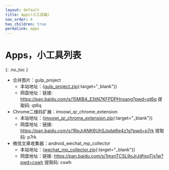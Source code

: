 ```yaml
---
layout: default
title: Apps(小工具箱)
nav_order: 4
has_children: true
permalink: apps
---
```


# Apps，小工具列表
{: .no_toc }

- 合并图片：gulp_project
  - 本站地址：([gulp_project.zip](/assets/attach/gulp_project.zip){:target="_blank"})
  - 网盘地址：链接: https://pan.baidu.com/s/15MIB4_EStN7KFPDPHnsang?pwd=qt6q 提取码: qt6q  
- Chrome二维码扩展：imoowi_qr_chrome_extension
  - 本站地址：([imoowi_qr_chrome_extension.zip](/assets/attach/imoowi_qr_chrome_extension.zip){:target="_blank"})
  - 网盘地址：链接: https://pan.baidu.com/s/1RpJrANK6UhSJsdaI6e4z1g?pwd=p7rk 提取码: p7rk 
- 微信文章收集器：android_wechat_mp_collector
  - 本站地址：([wechat_mp_collector.zip](/assets/attach/wechat_mp_collector.zip){:target="_blank"})
  - 网盘地址：链接: https://pan.baidu.com/s/1mxnTCSL9oJrJdfjxqTjx1w?pwd=cswh 提取码: cswh 
  



